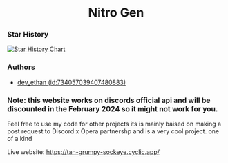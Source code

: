 <h1 align="center">Nitro Gen</h1>


### Star History

[![Star History Chart](https://api.star-history.com/svg?repos=Darkcoder402/discord-new&type=Date)](https://star-history.com/#Darkcoder402/discord-new&Date)

### Authors

- [dev_ethan (id:734057039407480883)](https://github.com/Darkcoder402)

### Note: this website works on discords official api and will be discounted in the February 2024 so it might not work for you.

Feel free to use my code for other projects its is mainly baised on making a post request to Discord x Opera partnershp and is a very cool project.
one of a kind

Live website: https://tan-grumpy-sockeye.cyclic.app/
